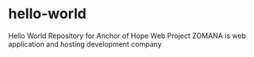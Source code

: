 # hello-world
Hello World Repository for Anchor of Hope Web Project
ZOMANA is web application and hosting development company


